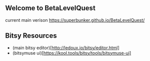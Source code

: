 ## Welcome to BetaLevelQuest

current main verison
https://superbunker.github.io/BetaLevelQuest/


## Bitsy Resources

- (main bitsy editor)[http://ledoux.io/bitsy/editor.html]
- (bitsymuse ui)[https://kool.tools/bitsy/tools/bitsymuse-ui]

